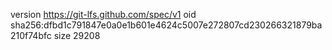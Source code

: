 version https://git-lfs.github.com/spec/v1
oid sha256:dfbd1c791847e0a0e1b601e4624c5007e272807cd230266321879ba210f74bfc
size 29208
